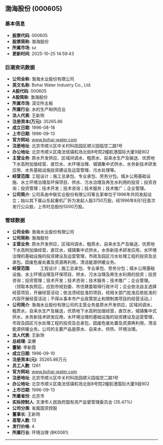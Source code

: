 ## 渤海股份 (000605)

### 基本信息

- **股票代码**: 000605
- **股票简称**: 渤海股份
- **所属市场**: sz
- **更新时间**: 2025-10-25 14:59:43

### 巨潮资讯数据

- **公司全称**: 渤海水业股份有限公司
- **英文名称**: Bohai Water Industry Co., Ltd.
- **A股代码**: 000605
- **A股简称**: 渤海股份
- **所属市场**: 深交所主板
- **所属行业**: 水的生产和供应业
- **法人代表**: 王新玲
- **注册资本(万元)**: 35265.86
- **成立日期**: 1996-08-18
- **上市日期**: 1996-09-13
- **官方网站**: www.bohai-water.com
- **注册地址**: 北京市顺义区中关村科技园区顺义园临空二路1号
- **办公地址**: 北京市顺义区南法信镇机场北街8号院2幢航港国际大厦9层902
- **主营业务**: 原水开发供应、区域间调水、粗质水、自来水生产及输送、优质地下水高附加值经营、直饮水、水环境治理、城镇集中式供水、水务新技术研发应用、水务基础设施投资建设及运营管理、污水处理等。
- **经营范围**: 工程设计；施工总承包、专业承包、劳务分包。城乡公用基础设施、水土环境治理及环保项目、供水、污水治理及再生水利用的投资；投资咨询；投资管理；技术开发；技术咨询；技术服务；技术推广；企业管理。
- **公司简介**: 公司系由中联实业股份有限公司等五家单位于1996年共同发起设立；始以其下属山东起重机厂折为发起人股3750万股，经1996年8月1日首次发行公众股，上市时总股份5000万股。

### 雪球数据

- **公司全称**: 渤海水业股份有限公司
- **公司简称**: 渤海股份
- **主营业务**: 原水开发供应，区域间调水，粗质水，自来水生产及输送，优质地下水高附加值经营，直饮水，城镇集中式供水，水务新技术研发应用，水环境治理的基础设施的投资建设及运营管理，市政及园区污水处理工程的投资及总承包，固废危废处置及资源再利用，清洁能源供暖业务。
- **经营范围**: 　　工程设计；施工总承包、专业承包、劳务分包；城乡公用基础设施、水土环境治理及环保项目、供水、污水治理及再生水利用的投资；投资咨询；投资管理；技术开发；技术咨询；技术服务；技术推广；企业管理。（领取本执照后，应到市规划委、市住建委取得行政许可；企业依法自主选择经营项目，开展经营活动；依法须经批准的项目，经相关部门批准后依批准的内容开展经营活动；不得从事本市产业政策禁止和限制类项目的经营活动。）
- **公司简介**: 渤海水业股份有限公司的主营业务是原水开发供应，区域间调水，粗质水，自来水生产及输送，优质地下水高附加值经营，直饮水，城镇集中式供水，水务新技术研发应用，水环境治理的基础设施的投资建设及运营管理，市政及园区污水处理工程的投资及总承包，固废危废处置及资源再利用，清洁能源供暖业务。公司的主要产品是原水、自来水、供热、环境治理。
- **法人代表**: 王新玲
- **总经理**: 梁赓
- **董秘**: 李新霞
- **成立日期**: 1996-09-10
- **注册资本(元)**: 35265.86万元
- **员工人数**: 1261
- **官方网站**: www.bohai-water.com
- **注册地址**: 北京市顺义区中关村科技园顺义园临空二路1号
- **办公地址**: 北京市顺义区南法信镇机场北街8号院2幢航港国际大厦9层902
- **上市日期**: 1996-09-13
- **所属省份**: 北京市
- **实际控制人**: 天津市人民政府国有资产监督管理委员会 (35.47%)
- **公司分类**: 省属国资控股
- **董事长**: 王新玲
- **高管人数**: 13
- **发行价格**: 4
- **所属行业**: 环境治理 (BK0081)

---